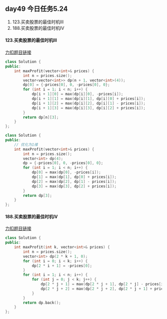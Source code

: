 ## day49 今日任务5.24

1. 123.买卖股票的最佳时机III
2. 188.买卖股票的最佳时机IV



####  123.买卖股票的最佳时机III

[力扣题目链接](https://leetcode.cn/problems/best-time-to-buy-and-sell-stock-iii/)

```cpp
class Solution {
public:
    int maxProfit(vector<int>& prices) {
        int n = prices.size();
        vector<vector<int>> dp(n + 1, vector<int>(4));
        dp[0] = {-prices[0], 0, -prices[0], 0};
        for (int i = 1; i < n; i++) {
            dp[i + 1][0] = max(dp[i][0], -prices[i]);
            dp[i + 1][1] = max(dp[i][1], dp[i][0] + prices[i]);
            dp[i + 1][2] = max(dp[i][2], dp[i][1] - prices[i]);
            dp[i + 1][3] = max(dp[i][3], dp[i][2] + prices[i]);
        }
        return dp[n][3];
    }
};
```

```cpp
class Solution {
public:
    // 优化为1维
    int maxProfit(vector<int>& prices) {
        int n = prices.size();
        vector<int> dp(4);
        dp = {-prices[0], 0, -prices[0], 0};
        for (int i = 1; i < n; i++) {
            dp[0] = max(dp[0], -prices[i]);
            dp[1] = max(dp[1], dp[0] + prices[i]);
            dp[2] = max(dp[2], dp[1] - prices[i]);
            dp[3] = max(dp[3], dp[2] + prices[i]);
        }
        return dp[3];
    }
};

```

#### 188.买卖股票的最佳时机IV

[力扣题目链接](https://leetcode.cn/problems/best-time-to-buy-and-sell-stock-iv/)

```cpp
class Solution {
public:
    int maxProfit(int k, vector<int>& prices) {
        int n = prices.size();
        vector<int> dp(2 * k + 1, 0);
        for (int i = 0; i < k; i++) {
            dp[2 * i + 1] = -prices[0]; 
        }
        for (int i = 1; i < n; i++) {
            for (int j = 0; j < k; j++) {
                dp[2 * j + 1] = max(dp[2 * j + 1], dp[2 * j] - prices[i]);
                dp[2 * j + 2] = max(dp[2 * j + 2], dp[2 * j + 1] + prices[i]);
            }
        }
        return dp.back();
    }
};
```

